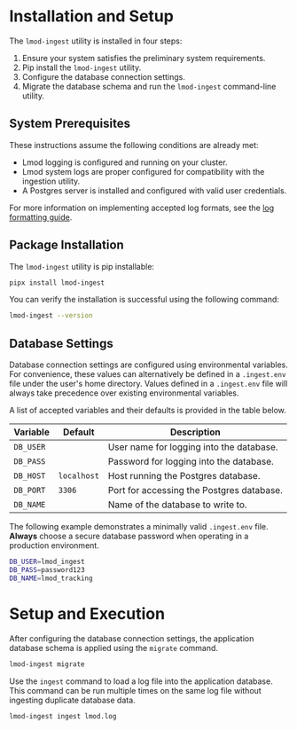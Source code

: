 # Installation and Setup

The `lmod-ingest` utility is installed in four steps:  

1. Ensure your system satisfies the preliminary system requirements.
2. Pip install the `lmod-ingest` utility.
3. Configure the database connection settings.
4. Migrate the database schema and run the `lmod-ingest` command-line utility.

## System Prerequisites

These instructions assume the following conditions are already met:

- Lmod logging is configured and running on your cluster.
- Lmod system logs are proper configured for compatibility with the ingestion utility.
- A Postgres server is installed and configured with valid user credentials.

For more information on implementing accepted log formats, see the [log formatting guide](log_formatting.md).

## Package Installation

The `lmod-ingest` utility is pip installable:

```bash
pipx install lmod-ingest
```

You can verify the installation is successful using the following command:

```bash
lmod-ingest --version
```

## Database Settings

Database connection settings are configured using environmental variables.
For convenience, these values can alternatively be defined in a `.ingest.env` file under the user's home directory.
Values defined in a `.ingest.env` file will always take precedence over existing environmental variables.

A list of accepted variables and their defaults is provided in the table below.

| Variable  | Default     | Description                               |
|-----------|-------------|-------------------------------------------|
| `DB_USER` |             | User name for logging into the database.  |
| `DB_PASS` |             | Password for logging into the database.   |
| `DB_HOST` | `localhost` | Host running the Postgres database.       |
| `DB_PORT` | `3306`      | Port for accessing the Postgres database. |
| `DB_NAME` |             | Name of the database to write to.         |

The following example demonstrates a minimally valid `.ingest.env` file.
**Always** choose a secure database password when operating in a production environment.

```bash
DB_USER=lmod_ingest
DB_PASS=password123
DB_NAME=lmod_tracking
```

# Setup and Execution

After configuring the database connection settings, the application database schema is applied using the `migrate` command.

```bash
lmod-ingest migrate
```

Use the `ingest` command to load a log file into the application database.
This command can be run multiple times on the same log file without ingesting duplicate database data.

```bash
lmod-ingest ingest lmod.log
```
